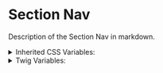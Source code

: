 <!-- This is the general documentation layout. Add or remove any sections as needed, but try to stay consistent across components. -->

# Section Nav

Description of the Section Nav in markdown.

<details>
  <summary>Inherited CSS Variables:</summary>
  - `--name`: description...
</details>

<details>
  <summary>Twig Variables:</summary>
  ```
    variant: "default",
    label: '2nd District', // string, provide a label for the menu
    show_label: true, // boolean, render the label
    label_above: true, // boolean, render label above the menu. defaults to false
    links: Data.default_section_nav_links_data, // array of menu data
    mobile_links: Data.default_section_nav_links_data,
    display_mobile_version: true, // boolean, display the mobile menu version
    desktop_dropdown_overview_link: false // boolean, render an overview link.
    nav_trigger_data: {
      label: '2nd District', // string
      show_label: true, // boolean
    }
  ```
</details>
